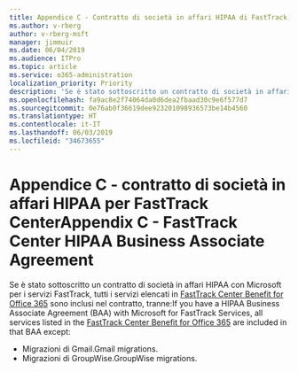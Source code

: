 ```yaml
---
title: Appendice C - Contratto di società in affari HIPAA di FastTrack Center
ms.author: v-rberg
author: v-rberg-msft
manager: jimmuir
ms.date: 06/04/2019
ms.audience: ITPro
ms.topic: article
ms.service: o365-administration
localization_priority: Priority
description: 'Se è stato sottoscritto un contratto di società in affari HIPAA con Microsoft per i servizi FastTrack, tutti i servizi elencati in FastTrack Center Benefit for Office 365 sono inclusi nel contratto, tranne:'
ms.openlocfilehash: fa9ac8e2f74064da0d6dea2fbaad30c9e6f577d7
ms.sourcegitcommit: 0e76ab0f36619dee923201098936573be14b4560
ms.translationtype: HT
ms.contentlocale: it-IT
ms.lasthandoff: 06/03/2019
ms.locfileid: "34673655"
---
```

# <a name="appendix-c---fasttrack-center-hipaa-business-associate-agreement"></a><span data-ttu-id="2fc6d-103">Appendice C - contratto di società in affari HIPAA per FastTrack Center</span><span class="sxs-lookup"><span data-stu-id="2fc6d-103">Appendix C - FastTrack Center HIPAA Business Associate Agreement</span></span>

<span data-ttu-id="2fc6d-104">Se è stato sottoscritto un contratto di società in affari HIPAA con Microsoft per i servizi FastTrack, tutti i servizi elencati in [FastTrack Center Benefit for Office 365](O365-fasttrack-benefit-for-office-365.md) sono inclusi nel contratto, tranne:</span><span class="sxs-lookup"><span data-stu-id="2fc6d-104">If you have a HIPAA Business Associate Agreement (BAA) with Microsoft for FastTrack Services, all services listed in the [FastTrack Center Benefit for Office 365](O365-fasttrack-benefit-for-office-365.md) are included in that BAA except:</span></span> 
  
- <span data-ttu-id="2fc6d-105">Migrazioni di Gmail.</span><span class="sxs-lookup"><span data-stu-id="2fc6d-105">Gmail migrations.</span></span>   
- <span data-ttu-id="2fc6d-106">Migrazioni di GroupWise.</span><span class="sxs-lookup"><span data-stu-id="2fc6d-106">GroupWise migrations.</span></span>
    

